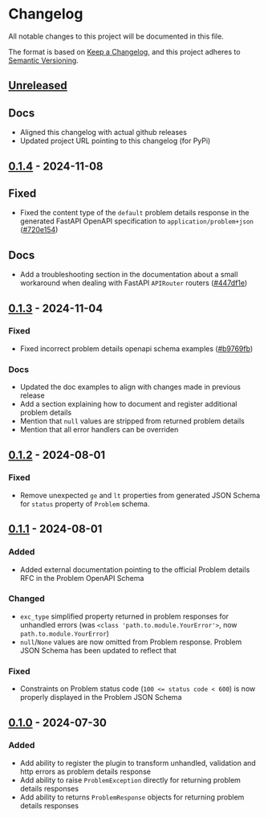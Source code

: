 # Changelog

All notable changes to this project will be documented in this file.

The format is based on [Keep a Changelog](https://keepachangelog.com/en/1.1.0/),
and this project adheres to [Semantic Versioning](https://semver.org/spec/v2.0.0.html).

## [Unreleased]

## Docs

- Aligned this changelog with actual github releases
- Updated project URL pointing to this changelog (for PyPi)

## [0.1.4] - 2024-11-08

## Fixed

- Fixed the content type of the `default` problem details response in the generated FastAPI OpenAPI specification to `application/problem+json` ([#720e154](https://github.com/g0di/fastapi-problem-details/commit/720e1541053b416123ac67b3c90ef4c71d7c5e44))

## Docs

- Add a troubleshooting section in the documentation about a small workaround when dealing with FastAPI `APIRouter` routers ([#447df1e](https://github.com/g0di/fastapi-problem-details/commit/447df1e319efb966c9484ffa5338978c8b53e2e9))

## [0.1.3] - 2024-11-04

### Fixed

- Fixed incorrect problem details openapi schema examples ([#b9769fb](https://github.com/g0di/fastapi-problem-details/commit/b9769fbbfb6279e62776f93c20c27e7bf3d7062a))

### Docs

- Updated the doc examples to align with changes made in previous release
- Add a section explaining how to document and register additional problem details
- Mention that `null` values are stripped from returned problem details
- Mention that all error handlers can be overriden

## [0.1.2] - 2024-08-01

### Fixed

- Remove unexpected `ge` and `lt` properties from generated JSON Schema for `status` property of `Problem` schema.

## [0.1.1] - 2024-08-01

### Added

- Added external documentation pointing to the official Problem details RFC in the Problem OpenAPI Schema

### Changed

- `exc_type` simplified property returned in problem responses for unhandled errors (was `<class 'path.to.module.YourError'>`, now `path.to.module.YourError`)
- `null`/`None` values are now omitted from Problem response. Problem JSON Schema has been updated to reflect that

### Fixed

- Constraints on Problem status code (`100 <= status code < 600`) is now properly displayed in the Problem JSON Schema

## [0.1.0] - 2024-07-30

### Added

- Add ability to register the plugin to transform unhandled, validation and http errors as problem details response
- Add ability to raise `ProblemException` directly for returning problem details responses
- Add ability to returns `ProblemResponse` objects for returning problem details responses

[unreleased]: https://github.com/g0di/fastapi-problem-details/compare/0.1.4...HEAD
[0.1.4]: https://github.com/g0di/fastapi-problem-details/releases/tag/0.1.4
[0.1.3]: https://github.com/g0di/fastapi-problem-details/releases/tag/0.1.3
[0.1.2]: https://github.com/g0di/fastapi-problem-details/releases/tag/0.1.2
[0.1.1]: https://github.com/g0di/fastapi-problem-details/releases/tag/0.1.1
[0.1.0]: https://github.com/g0di/fastapi-problem-details/releases/tag/0.1.0
